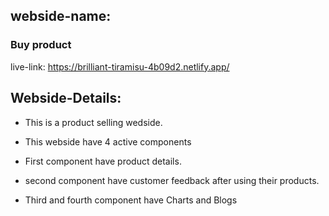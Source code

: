 ## webside-name: 
### Buy product


live-link: https://brilliant-tiramisu-4b09d2.netlify.app/

## Webside-Details:

* This is a product selling wedside.

* This webside have 4 active components

* First component have product details.

* second component have customer feedback after using their products.

* Third and fourth component have Charts and Blogs


